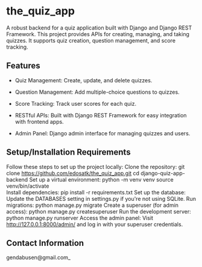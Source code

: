 # the_quiz_app

A robust backend for a quiz application built with Django and Django REST Framework.
This project provides APIs for creating, managing, and taking quizzes. It supports quiz creation, question management, and score tracking.

## Features

* Quiz Management: Create, update, and delete quizzes.

* Question Management: Add multiple-choice questions to quizzes.

* Score Tracking: Track user scores for each quiz.

* RESTful APIs: Built with Django REST Framework for easy integration with frontend apps.

* Admin Panel: Django admin interface for managing quizzes and users.

## Setup/Installation Requirements

Follow these steps to set up the project locally:
Clone the repository:
git clone https://github.com/edosatk/the_quiz_app.git
cd django-quiz-app-backend
Set up a virtual environment:
python -m venv venv
source venv/bin/activate  
Install dependencies:
pip install -r requirements.txt
Set up the database:
Update the DATABASES setting in settings.py if you're not using SQLite.
Run migrations:
python manage.py migrate
Create a superuser (for admin access):
python manage.py createsuperuser
Run the development server:
python manage.py runserver
Access the admin panel:
Visit http://127.0.0.1:8000/admin/ and log in with your superuser credentials.


## Contact Information

gendabusen@gmail.com_
